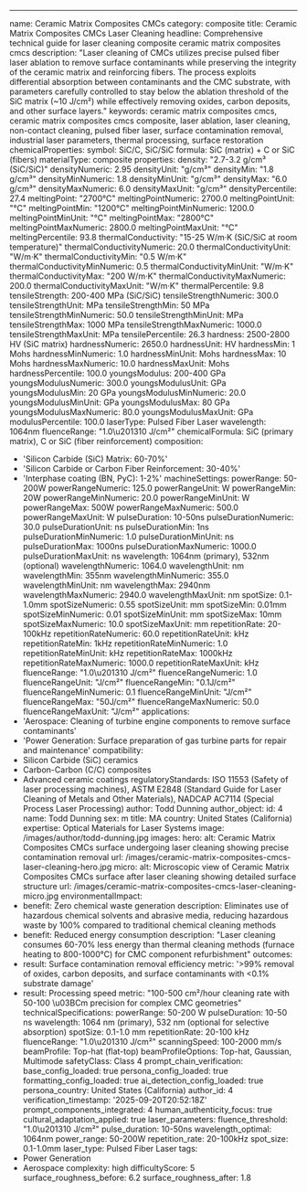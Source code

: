 ---
name: Ceramic Matrix Composites CMCs
category: composite
title: Ceramic Matrix Composites CMCs Laser Cleaning
headline: Comprehensive technical guide for laser cleaning composite ceramic matrix
  composites cmcs
description: "Laser cleaning of CMCs utilizes precise pulsed fiber laser ablation to remove surface contaminants while preserving the integrity of the ceramic matrix and reinforcing fibers. The process exploits differential absorption between contaminants and the CMC substrate, with parameters carefully controlled to stay below the ablation threshold of the SiC matrix (~10 J/cm²) while effectively removing oxides, carbon deposits, and other surface layers."
keywords: ceramic matrix composites cmcs, ceramic matrix composites cmcs composite,
  laser ablation, laser cleaning, non-contact cleaning, pulsed fiber laser, surface
  contamination removal, industrial laser parameters, thermal processing, surface
  restoration
chemicalProperties:
  symbol: SiC/C, SiC/SiC
  formula: SiC (matrix) + C or SiC (fibers)
  materialType: composite
properties:
  density: "2.7-3.2 g/cm³ (SiC/SiC)"
  densityNumeric: 2.95
  densityUnit: "g/cm³"
  densityMin: "1.8 g/cm³"
  densityMinNumeric: 1.8
  densityMinUnit: "g/cm³"
  densityMax: "6.0 g/cm³"
  densityMaxNumeric: 6.0
  densityMaxUnit: "g/cm³"
  densityPercentile: 27.4
  meltingPoint: "2700°C"
  meltingPointNumeric: 2700.0
  meltingPointUnit: "°C"
  meltingPointMin: "1200°C"
  meltingPointMinNumeric: 1200.0
  meltingPointMinUnit: "°C"
  meltingPointMax: "2800°C"
  meltingPointMaxNumeric: 2800.0
  meltingPointMaxUnit: "°C"
  meltingPercentile: 93.8
  thermalConductivity: "15-25 W/m·K (SiC/SiC at room temperature)"
  thermalConductivityNumeric: 20.0
  thermalConductivityUnit: "W/m·K"
  thermalConductivityMin: "0.5 W/m·K"
  thermalConductivityMinNumeric: 0.5
  thermalConductivityMinUnit: "W/m·K"
  thermalConductivityMax: "200 W/m·K"
  thermalConductivityMaxNumeric: 200.0
  thermalConductivityMaxUnit: "W/m·K"
  thermalPercentile: 9.8
  tensileStrength: 200-400 MPa (SiC/SiC)
  tensileStrengthNumeric: 300.0
  tensileStrengthUnit: MPa
  tensileStrengthMin: 50 MPa
  tensileStrengthMinNumeric: 50.0
  tensileStrengthMinUnit: MPa
  tensileStrengthMax: 1000 MPa
  tensileStrengthMaxNumeric: 1000.0
  tensileStrengthMaxUnit: MPa
  tensilePercentile: 26.3
  hardness: 2500-2800 HV (SiC matrix)
  hardnessNumeric: 2650.0
  hardnessUnit: HV
  hardnessMin: 1 Mohs
  hardnessMinNumeric: 1.0
  hardnessMinUnit: Mohs
  hardnessMax: 10 Mohs
  hardnessMaxNumeric: 10.0
  hardnessMaxUnit: Mohs
  hardnessPercentile: 100.0
  youngsModulus: 200-400 GPa
  youngsModulusNumeric: 300.0
  youngsModulusUnit: GPa
  youngsModulusMin: 20 GPa
  youngsModulusMinNumeric: 20.0
  youngsModulusMinUnit: GPa
  youngsModulusMax: 80 GPa
  youngsModulusMaxNumeric: 80.0
  youngsModulusMaxUnit: GPa
  modulusPercentile: 100.0
  laserType: Pulsed Fiber Laser
  wavelength: 1064nm
  fluenceRange: "1.0\u201310 J/cm²"
  chemicalFormula: SiC (primary matrix), C or SiC (fiber reinforcement)
composition:
- 'Silicon Carbide (SiC) Matrix: 60-70%'
- 'Silicon Carbide or Carbon Fiber Reinforcement: 30-40%'
- 'Interphase coating (BN, PyC): 1-2%'
machineSettings:
  powerRange: 50-200W
  powerRangeNumeric: 125.0
  powerRangeUnit: W
  powerRangeMin: 20W
  powerRangeMinNumeric: 20.0
  powerRangeMinUnit: W
  powerRangeMax: 500W
  powerRangeMaxNumeric: 500.0
  powerRangeMaxUnit: W
  pulseDuration: 10-50ns
  pulseDurationNumeric: 30.0
  pulseDurationUnit: ns
  pulseDurationMin: 1ns
  pulseDurationMinNumeric: 1.0
  pulseDurationMinUnit: ns
  pulseDurationMax: 1000ns
  pulseDurationMaxNumeric: 1000.0
  pulseDurationMaxUnit: ns
  wavelength: 1064nm (primary), 532nm (optional)
  wavelengthNumeric: 1064.0
  wavelengthUnit: nm
  wavelengthMin: 355nm
  wavelengthMinNumeric: 355.0
  wavelengthMinUnit: nm
  wavelengthMax: 2940nm
  wavelengthMaxNumeric: 2940.0
  wavelengthMaxUnit: nm
  spotSize: 0.1-1.0mm
  spotSizeNumeric: 0.55
  spotSizeUnit: mm
  spotSizeMin: 0.01mm
  spotSizeMinNumeric: 0.01
  spotSizeMinUnit: mm
  spotSizeMax: 10mm
  spotSizeMaxNumeric: 10.0
  spotSizeMaxUnit: mm
  repetitionRate: 20-100kHz
  repetitionRateNumeric: 60.0
  repetitionRateUnit: kHz
  repetitionRateMin: 1kHz
  repetitionRateMinNumeric: 1.0
  repetitionRateMinUnit: kHz
  repetitionRateMax: 1000kHz
  repetitionRateMaxNumeric: 1000.0
  repetitionRateMaxUnit: kHz
  fluenceRange: "1.0\u201310 J/cm²"
  fluenceRangeNumeric: 1.0
  fluenceRangeUnit: "J/cm²"
  fluenceRangeMin: "0.1J/cm²"
  fluenceRangeMinNumeric: 0.1
  fluenceRangeMinUnit: "J/cm²"
  fluenceRangeMax: "50J/cm²"
  fluenceRangeMaxNumeric: 50.0
  fluenceRangeMaxUnit: "J/cm²"
applications:
- 'Aerospace: Cleaning of turbine engine components to remove surface contaminants'
- 'Power Generation: Surface preparation of gas turbine parts for repair and maintenance'
compatibility:
- Silicon Carbide (SiC) ceramics
- Carbon-Carbon (C/C) composites
- Advanced ceramic coatings
regulatoryStandards: ISO 11553 (Safety of laser processing machines), ASTM E2848 (Standard
  Guide for Laser Cleaning of Metals and Other Materials), NADCAP AC7114 (Special
  Process Laser Processing)
author: Todd Dunning
author_object:
  id: 4
  name: Todd Dunning
  sex: m
  title: MA
  country: United States (California)
  expertise: Optical Materials for Laser Systems
  image: /images/author/todd-dunning.jpg
images:
  hero:
    alt: Ceramic Matrix Composites CMCs surface undergoing laser cleaning showing
      precise contamination removal
    url: /images/ceramic-matrix-composites-cmcs-laser-cleaning-hero.jpg
  micro:
    alt: Microscopic view of Ceramic Matrix Composites CMCs surface after laser cleaning
      showing detailed surface structure
    url: /images/ceramic-matrix-composites-cmcs-laser-cleaning-micro.jpg
environmentalImpact:
- benefit: Zero chemical waste generation
  description: Eliminates use of hazardous chemical solvents and abrasive media, reducing
    hazardous waste by 100% compared to traditional chemical cleaning methods
- benefit: Reduced energy consumption
  description: "Laser cleaning consumes 60-70% less energy than thermal cleaning methods (furnace heating to 800-1000°C) for CMC component refurbishment"
outcomes:
- result: Surface contamination removal efficiency
  metric: '>99% removal of oxides, carbon deposits, and surface contaminants with
    <0.1% substrate damage'
- result: Processing speed
  metric: "100-500 cm²/hour cleaning rate with 50-100 \u03BCm precision for complex CMC geometries"
technicalSpecifications:
  powerRange: 50-200 W
  pulseDuration: 10-50 ns
  wavelength: 1064 nm (primary), 532 nm (optional for selective absorption)
  spotSize: 0.1-1.0 mm
  repetitionRate: 20-100 kHz
  fluenceRange: "1.0\u201310 J/cm²"
  scanningSpeed: 100-2000 mm/s
  beamProfile: Top-hat (flat-top)
  beamProfileOptions: Top-hat, Gaussian, Multimode
  safetyClass: Class 4
prompt_chain_verification:
  base_config_loaded: true
  persona_config_loaded: true
  formatting_config_loaded: true
  ai_detection_config_loaded: true
  persona_country: United States (California)
  author_id: 4
  verification_timestamp: '2025-09-20T20:52:18Z'
  prompt_components_integrated: 4
  human_authenticity_focus: true
  cultural_adaptation_applied: true
laser_parameters:
  fluence_threshold: "1.0\u201310 J/cm²"
  pulse_duration: 10-50ns
  wavelength_optimal: 1064nm
  power_range: 50-200W
  repetition_rate: 20-100kHz
  spot_size: 0.1-1.0mm
  laser_type: Pulsed Fiber Laser
tags:
- Power Generation
- Aerospace
complexity: high
difficultyScore: 5
surface_roughness_before: 6.2
surface_roughness_after: 1.8
